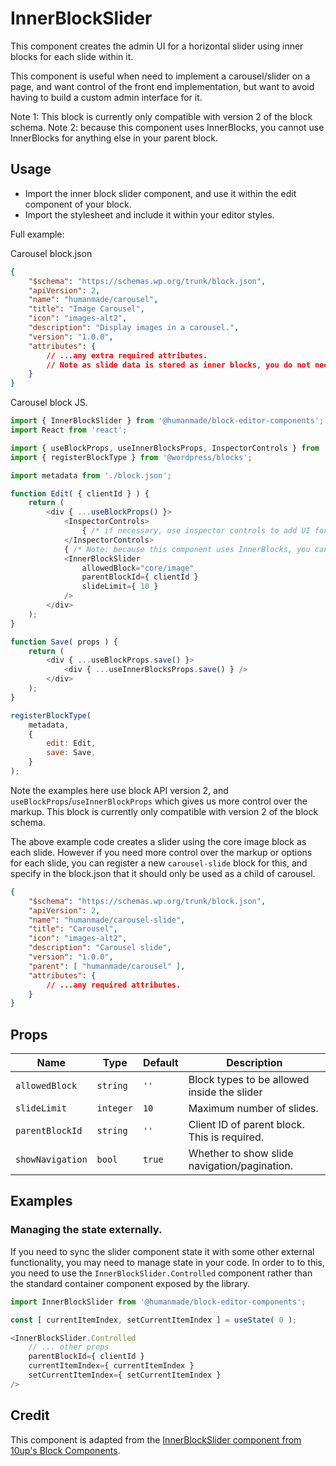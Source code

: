 # InnerBlockSlider

This component creates the admin UI for a horizontal slider using inner blocks for each slide within it.

This component is useful when need to implement a carousel/slider on a page, and want control of the front end implementation, but want to avoid having to build a custom admin interface for it.

Note 1: This block is currently only compatible with version 2 of the block schema.
Note 2: because this component uses InnerBlocks, you cannot use InnerBlocks for anything else in your parent block.

## Usage

* Import the inner block slider component, and use it within the edit component of your block.
* Import the stylesheet and include it within your editor styles.

Full example:

Carousel block.json

```json
{
	"$schema": "https://schemas.wp.org/trunk/block.json",
	"apiVersion": 2,
	"name": "humanmade/carousel",
	"title": "Image Carousel",
	"icon": "images-alt2",
	"description": "Display images in a carousel.",
	"version": "1.0.0",
	"attributes": {
		// ...any extra required attributes.
		// Note as slide data is stored as inner blocks, you do not need to register attributes for this.
	}
}
```

Carousel block JS.

```js
import { InnerBlockSlider } from '@humanmade/block-editor-components';
import React from 'react';

import { useBlockProps, useInnerBlocksProps, InspectorControls } from '@wordpress/block-editor';
import { registerBlockType } from '@wordpress/blocks';

import metadata from './block.json';

function Edit( { clientId } ) {
	return (
		<div { ...useBlockProps() }>
			<InspectorControls>
				{ /* if necessary, use inspector controls to add UI for any required functionality. */ }
			</InspectorControls>
			{ /* Note: because this component uses InnerBlocks, you cannot use InnerBlocks for anything else in your parent block.  */ }
			<InnerBlockSlider
				allowedBlock="core/image"
				parentBlockId={ clientId }
				slideLimit={ 10 }
			/>
		</div>
	);
}

function Save( props ) {
	return (
		<div { ...useBlockProps.save() }>
			<div { ...useInnerBlocksProps.save() } />
		</div>
	);
}

registerBlockType(
	metadata,
	{
		edit: Edit,
		save: Save,
	}
);
```

Note the examples here use block API version 2, and `useBlockProps`/`useInnerBlockProps` which gives us more control over the markup. This block is currently only compatible with version 2 of the block schema.

The above example code creates a slider using the core image block as each slide. However if you need more control over the markup or options for each slide, you can register a new `carousel-slide` block for this, and specify in the block.json that it should only be used as a child of carousel.

```json
{
	"$schema": "https://schemas.wp.org/trunk/block.json",
	"apiVersion": 2,
	"name": "humanmade/carousel-slide",
	"title": "Carousel",
	"icon": "images-alt2",
	"description": "Carousel slide",
	"version": "1.0.0",
	"parent": [ "humanmade/carousel" ],
	"attributes": {
		// ...any required attributes.
	}
}
```

## Props

| Name             | Type           | Default | Description                                   |
| ---------------- | -------------- | ------- | --------------------------------------------- |
| `allowedBlock`   | `string`       | `''`    | Block types to be allowed inside the slider   |
| `slideLimit`     | `integer`      | `10`    | Maximum number of slides.                     |
| `parentBlockId`  | `string`       | `''`    | Client ID of parent block. This is required.  |
| `showNavigation` | `bool`         | `true`  | Whether to show slide navigation/pagination.  |

## Examples

### Managing the state externally.

If you need to sync the slider component state it with some other external functionality, you may need to manage state in your code. In order to to this, you need to use the `InnerBlockSlider.Controlled` component rather than the standard container component exposed by the library.

```js
import InnerBlockSlider from '@humanmade/block-editor-components';

const [ currentItemIndex, setCurrentItemIndex ] = useState( 0 );

<InnerBlockSlider.Controlled
	// ... other props
	parentBlockId={ clientId }
	currentItemIndex={ currentItemIndex }
	setCurrentItemIndex={ setCurrentItemIndex }
/>
```

## Credit

This component is adapted from the [InnerBlockSlider component from 10up's Block Components]( https://github.com/10up/block-components/tree/develop/components/inner-block-slider).
